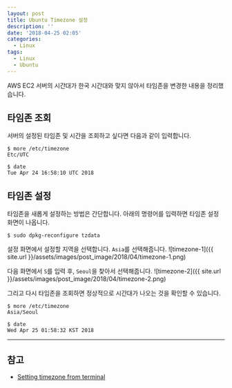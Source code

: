 ```yaml
---
layout: post
title: Ubuntu Timezone 설정
description: ''
date: '2018-04-25 02:05'
categories:
  - Linux
tags:
  - Linux
  - Ubuntu
---
```


AWS EC2 서버의 시간대가 한국 시간대와 맞지 않아서 타임존을 변경한 내용을 정리했습니다.  

## 타임존 조회
서버의 설정된 타임존 및 시간을 조회하고 싶다면 다음과 같이 입력합니다.

``` shell
$ more /etc/timezone
Etc/UTC

$ date
Tue Apr 24 16:58:10 UTC 2018
```

## 타임존 설정

타임존을 새롭게 설정하는 방법은 간단합니다. 아래의 명령어를 입력하면 타임존 설정 화면이 나옵니다.

``` shell
$ sudo dpkg-reconfigure tzdata
```

설정 화면에서 설정할 지역을 선택합니다. `Asia`를 선택해줍니다.
![timezone-1]({{ site.url }}/assets/images/post_image/2018/04/timezone-1.png)

다음 화면에서 `S`를 입력 후, `Seoul`을 찾아서 선택해줍니다.
![timezone-2]({{ site.url }}/assets/images/post_image/2018/04/timezone-2.png)

그리고 다시 타임존을 조회하면 정상적으로 시간대가 나오는 것을 확인할 수 있습니다.

``` shell
$ more /etc/timezone
Asia/Seoul

$ date
Wed Apr 25 01:58:32 KST 2018
```

-------------------

## 참고
* [Setting timezone from terminal](https://askubuntu.com/questions/323131/setting-timezone-from-terminal/323163)
